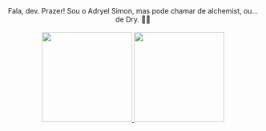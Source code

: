 <div align="center">Fala, dev. Prazer! Sou o Adryel Simon, mas pode chamar de alchemist, ou... de Dry.  🤟🤟
 <br>
 <br>
</div>

<div align="center">
  <a href="https://github.com/alchmistt">
    <img height="180em" src="https://github-readme-stats.vercel.app/api?username=alchmistt&show_icons=true&theme=dracula&include_all_commits=true&count_private=true"/>
    <img height="180em" src="https://github-readme-stats.vercel.app/api/top-langs/?username=alchmistt&layout=compact&langs_count=7&theme=dracula"/>
</div>
    </div>
